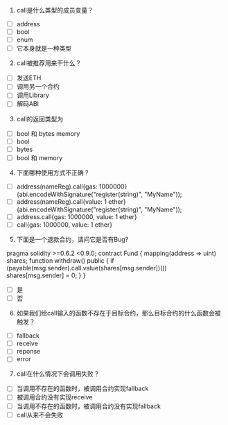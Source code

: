 1. call是什么类型的成员变量？

- [ ] address
- [ ] bool
- [ ] enum
- [ ] 它本身就是一种类型

2. call被推荐用来干什么？

- [ ] 发送ETH
- [ ] 调用另一个合约
- [ ] 调用Library
- [ ] 解码ABI

3. call的返回类型为

- [ ] bool 和 bytes memory
- [ ] bool
- [ ] bytes
- [ ] bool 和 memory

4. 下面哪种使用方式不正确？

- [ ] address(nameReg).call{gas: 1000000}(abi.encodeWithSignature("register(string)", "MyName"));
- [ ] address(nameReg).call{value: 1 ether}(abi.encodeWithSignature("register(string)", "MyName"));
- [ ] address.call{gas: 1000000, value: 1 ether}
- [ ] call{gas: 1000000, value: 1 ether}

5. 下面是一个退款合约，请问它是否有Bug?

pragma solidity >=0.6.2 <0.9.0;
contract Fund {
    mapping(address => uint) shares;
    function withdraw() public {
        if (payable(msg.sender).call.value(shares[msg.sender])())
            shares[msg.sender] = 0;
    }
}

- [ ] 是
- [ ] 否

6. 如果我们给call输入的函数不存在于目标合约，那么目标合约的什么函数会被触发？

- [ ] fallback
- [ ] receive
- [ ] reponse
- [ ] error

7. call在什么情况下会调用失败？

- [ ] 当调用不存在的函数时，被调用合约实现fallback
- [ ] 被调用合约没有实现receive
- [ ] 当调用不存在的函数时，被调用合约没有实现fallback
- [ ] call从来不会失败